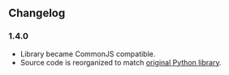## Changelog

### 1.4.0

- Library became CommonJS compatible.
- Source code is reorganized to match [original Python library](https://pypi.python.org/pypi/sgp4/).
